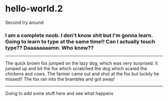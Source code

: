 # hello-world.2
Second try around

### I am a complete noob. I don't know shit but I'm gonna learn. Going to learn to type at the same time!! Can I actually touch type?? Daaaaaaaamn. Who knew?? 

---

The quick brown fox jumped on the lazy dog, which was very surprised. It jumped up and bit the fox which scratched the dog which scared the chickens and cows. The farmer came out and shot at the fox but luckily he missed!! The fox ran into the brambles and got away! 

---

Going to add some stuff here and see what happens 